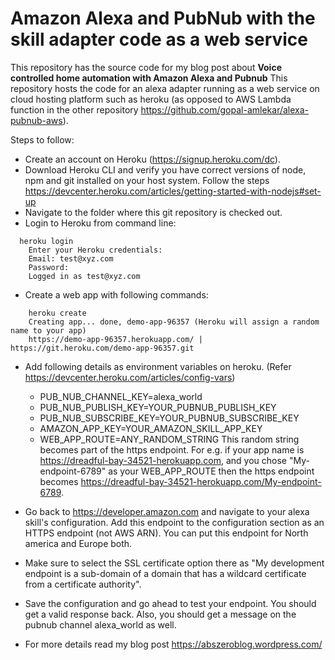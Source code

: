 # Amazon Alexa and PubNub with the skill adapter code as a web service
This repository has the source code for my blog post about **Voice controlled home automation with Amazon Alexa and Pubnub**
This repository hosts the code for an alexa adapter running as a web service on cloud hosting platform such as heroku (as opposed to AWS Lambda function in the other repository https://github.com/gopal-amlekar/alexa-pubnub-aws).

Steps to follow:
* Create an account on Heroku (https://signup.heroku.com/dc).
* Download Heroku CLI and verify you have correct versions of node, npm and git installed on your host system. Follow the steps https://devcenter.heroku.com/articles/getting-started-with-nodejs#set-up
* Navigate to the folder where this git repository is checked out.
* Login to Heroku from command line:
```shell
  heroku login
	Enter your Heroku credentials:
	Email: test@xyz.com
	Password:
	Logged in as test@xyz.com
```
* Create a web app with following commands:
```shell
	heroku create
	Creating app... done, demo-app-96357 (Heroku will assign a random name to your app)
	https://demo-app-96357.herokuapp.com/ | https://git.heroku.com/demo-app-96357.git
```
* Add following details as environment variables on heroku. (Refer https://devcenter.heroku.com/articles/config-vars)
  * PUB_NUB_CHANNEL_KEY=alexa_world
  * PUB_NUB_PUBLISH_KEY=YOUR_PUBNUB_PUBLISH_KEY
  * PUB_NUB_SUBSCRIBE_KEY=YOUR_PUBNUB_SUBSCRIBE_KEY
  * AMAZON_APP_KEY=YOUR_AMAZON_SKILL_APP_KEY
  * WEB_APP_ROUTE=ANY_RANDOM_STRING
  This random string becomes part of the https endpoint. For e.g. if your app name is https://dreadful-bay-34521-herokuapp.com, and you chose "My-endpoint-6789" as your WEB_APP_ROUTE then the https endpoint becomes https://dreadful-bay-34521-herokuapp.com/My-endpoint-6789.

* Go back to https://developer.amazon.com and navigate to your alexa skill's configuration. Add this endpoint to the configuration section as an HTTPS endpoint (not AWS ARN). You can put this endpoint for North america and Europe both.

* Make sure to select the SSL certificate option there as "My development endpoint is a sub-domain of a domain that has a wildcard certificate from a certificate authority". 
  
* Save the configuration and go ahead to test your endpoint. You should get a valid response back. Also, you should get a message on the pubnub channel alexa_world as well.
  
* For more details read my blog post https://abszeroblog.wordpress.com/
